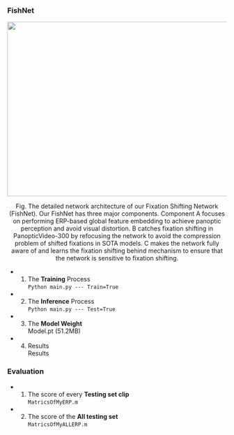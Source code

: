 ### FishNet
<div align=center><img width="600" height="400" src="https://github.com/guotaowang/FishNet/tree/main/Fig/Net.gif"/></div>
<p align="center"> Fig. The detailed network architecture of our Fixation Shifting Network (FishNet). Our FishNet has three major components. Component A
focuses on performing ERP-based global feature embedding to achieve panoptic perception and avoid visual distortion. B catches fixation shifting in
PanopticVideo-300 by refocusing the network to avoid the compression problem of shifted fixations in SOTA models. C makes the network fully aware
of and learns the fixation shifting behind mechanism to ensure that the network is sensitive to fixation shifting.  </p>     

  * 1) The **Training** Process    
     ```Python main.py --- Train=True```  
  * 2) The **Inference** Process    
     ```Python main.py --- Test=True```  
  * 3) The **Model Weight**   
     Model.pt (51.2MB)
  * 4) Results  
     Results  
### Evaluation  
  * 1) The score of every **Testing set clip**  
  ```MatricsOfMyERP.m```  
  * 2) The score of the **All testing set**   
  ```MatricsOfMyALLERP.m```
